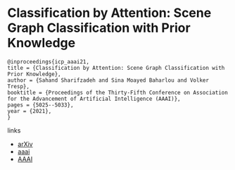# Classification by Attention: Scene Graph Classification with Prior Knowledge

```
@inproceedings{icp_aaai21,
title = {Classification by Attention: Scene Graph Classification with Prior Knowledge},
author = {Sahand Sharifzadeh and Sina Moayed Baharlou and Volker Tresp},
booktitle = {Proceedings of the Thirty-Fifth Conference on Association for the Advancement of Artificial Intelligence (AAAI)},
pages = {5025--5033},
year = {2021},
}
```

links
- [arXiv](https://arxiv.org/abs/2011.10084)
- [aaai](https://www.aaai.org/AAAI21Papers/AAAI-7686.SharifzadehS.pdf)
- [AAAI](https://ojs.aaai.org/index.php/AAAI/article/view/16636)

